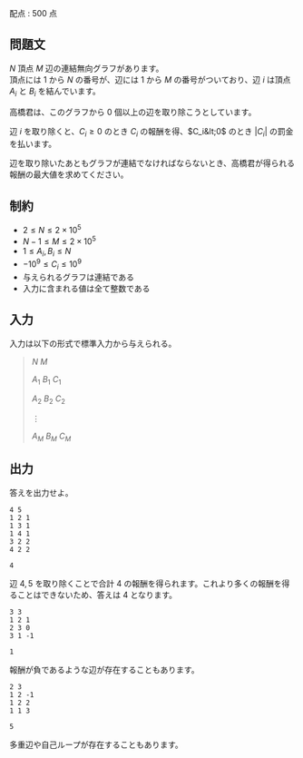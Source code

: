 配点 : $500$ 点

## 問題文

$N$ 頂点 $M$ 辺の連結無向グラフがあります。<br>
頂点には $1$ から $N$ の番号が、辺には $1$ から $M$ の番号がついており、辺 $i$ は頂点 $A_i$ と $B_i$ を結んでいます。

高橋君は、このグラフから $0$ 個以上の辺を取り除こうとしています。

辺 $i$ を取り除くと、$C_i \geq 0$ のとき $C_i$ の報酬を得、$C_i&lt;0$ のとき $|C_i|$ の罰金を払います。

辺を取り除いたあともグラフが連結でなければならないとき、高橋君が得られる報酬の最大値を求めてください。

## 制約

- $2 \leq N \leq 2\times 10^5$
- $N-1 \leq M \leq 2\times 10^5$
- $1 \leq A_i,B_i \leq N$
- $-10^9 \leq C_i \leq 10^9$
- 与えられるグラフは連結である
- 入力に含まれる値は全て整数である

## 入力

入力は以下の形式で標準入力から与えられる。

> $N$ $M$
> 
> $A_1$ $B_1$ $C_1$
> 
> $A_2$ $B_2$ $C_2$
> 
> $\vdots$
> 
> $A_M$ $B_M$ $C_M$

## 出力

答えを出力せよ。  

```input1
4 5
1 2 1
1 3 1
1 4 1
3 2 2
4 2 2
```

```output1
4
```

辺 $4,5$ を取り除くことで合計 $4$ の報酬を得られます。これより多くの報酬を得ることはできないため、答えは $4$ となります。

```input2
3 3
1 2 1
2 3 0
3 1 -1
```

```output2
1
```

報酬が負であるような辺が存在することもあります。

```input3
2 3
1 2 -1
1 2 2
1 1 3
```

```output3
5
```

多重辺や自己ループが存在することもあります。